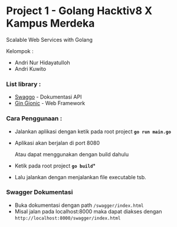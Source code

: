 # Project 1 - Golang Hacktiv8 X Kampus Merdeka

Scalable Web Services with Golang

Kelompok : 
- Andri Nur Hidayatulloh
- Andri Kuwito

### List library : 
- [Swaggo](https://github.com/swaggo) - Dokumentasi API
- [Gin Gionic](https://github.com/gin-gonic/gin) - Web Framework


### Cara Penggunaan : 
- Jalankan aplikasi dengan ketik pada root project **```go run main.go```**
- Aplikasi akan berjalan di port 8080

  Atau dapat menggunakan dengan build dahulu

- Ketik pada root project **``` go build ```***
- Lalu jalankan dengan menjalankan file executable tsb.

### Swagger Dokumentasi ###
- Buka dokumentasi dengan path ```/swagger/index.html ```
- Misal jalan pada localhost:8000 maka dapat diakses dengan ```http://localhost:8000/swagger/index.html```